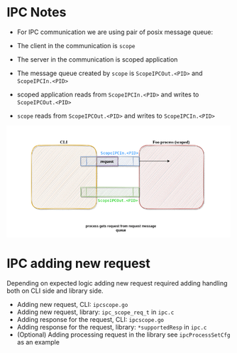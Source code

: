 # IPC Notes

- For IPC communication we are using pair of posix message queue:

- The client in the communication is `scope`
- The server in the communication is scoped application
- The message queue created by `scope` is `ScopeIPCOut.<PID>` and `ScopeIPCIn.<PID>`
- scoped application reads from `ScopeIPCIn.<PID>` and writes to `ScopeIPCOut.<PID>`
- `scope` reads from `ScopeIPCOut.<PID>` and writes to `ScopeIPCIn.<PID>`

![IPC Demo](images/ipc.gif)

# IPC adding new request

Depending on expected logic adding new request required adding handling both on CLI side and library side.

- Adding new request, CLI: `ipcscope.go`
- Adding new request, library: `ipc_scope_req_t` in `ipc.c`
- Adding response for the request, CLI: `ipcscope.go`
- Adding response for the request, library: `*supportedResp` in `ipc.c`
- (Optional) Adding processing request in the library see `ipcProcessSetCfg` as an example
